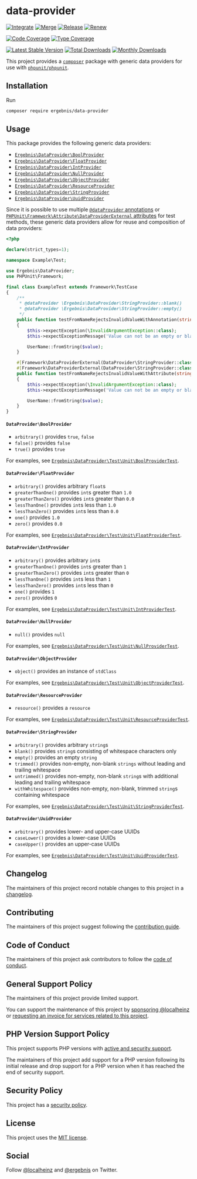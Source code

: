 # data-provider

[![Integrate](https://github.com/ergebnis/data-provider/workflows/Integrate/badge.svg)](https://github.com/ergebnis/data-provider/actions)
[![Merge](https://github.com/ergebnis/data-provider/workflows/Merge/badge.svg)](https://github.com/ergebnis/data-provider/actions)
[![Release](https://github.com/ergebnis/data-provider/workflows/Release/badge.svg)](https://github.com/ergebnis/data-provider/actions)
[![Renew](https://github.com/ergebnis/data-provider/workflows/Renew/badge.svg)](https://github.com/ergebnis/data-provider/actions)

[![Code Coverage](https://codecov.io/gh/ergebnis/data-provider/branch/main/graph/badge.svg)](https://codecov.io/gh/ergebnis/data-provider)
[![Type Coverage](https://shepherd.dev/github/ergebnis/data-provider/coverage.svg)](https://shepherd.dev/github/ergebnis/data-provider)

[![Latest Stable Version](https://poser.pugx.org/ergebnis/data-provider/v/stable)](https://packagist.org/packages/ergebnis/data-provider)
[![Total Downloads](https://poser.pugx.org/ergebnis/data-provider/downloads)](https://packagist.org/packages/ergebnis/data-provider)
[![Monthly Downloads](http://poser.pugx.org/ergebnis/data-provider/d/monthly)](https://packagist.org/packages/ergebnis/data-provider)

This project provides a [`composer`](https://getcomposer.org) package with generic data providers for use with [`phpunit/phpunit`](https://github.com/sebastianbergmann/phpunit).

## Installation

Run

```sh
composer require ergebnis/data-provider
```

## Usage

This package provides the following generic data providers:

- [`Ergebnis\DataProvider\BoolProvider`](https://github.com/ergebnis/data-provider#dataproviderboolprovider)
- [`Ergebnis\DataProvider\FloatProvider`](https://github.com/ergebnis/data-provider#dataproviderfloatprovider)
- [`Ergebnis\DataProvider\IntProvider`](https://github.com/ergebnis/data-provider#dataproviderintprovider)
- [`Ergebnis\DataProvider\NullProvider`](https://github.com/ergebnis/data-provider#dataprovidernullprovider)
- [`Ergebnis\DataProvider\ObjectProvider`](https://github.com/ergebnis/data-provider#dataproviderobjectprovider)
- [`Ergebnis\DataProvider\ResourceProvider`](https://github.com/ergebnis/data-provider#dataproviderresourceprovider)
- [`Ergebnis\DataProvider\StringProvider`](https://github.com/ergebnis/data-provider#dataproviderstringprovider)
- [`Ergebnis\DataProvider\UuidProvider`](https://github.com/ergebnis/data-provider#dataprovideruuidprovider)

Since it is possible to use multiple [`@dataProvider` annotations](https://docs.phpunit.de/en/10.4/annotations.html#dataprovider) or [`PHPUnit\Framework\Attribute\DataProviderExternal` attributes](https://docs.phpunit.de/en/10.4/attributes.html#dataproviderexternal) for test methods, these generic data providers allow for reuse and composition of data providers:

```php
<?php

declare(strict_types=1);

namespace Example\Test;

use Ergebnis\DataProvider;
use PHPUnit\Framework;

final class ExampleTest extends Framework\TestCase
{
    /**
     * @dataProvider \Ergebnis\DataProvider\StringProvider::blank()
     * @dataProvider \Ergebnis\DataProvider\StringProvider::empty()
     */
    public function testFromNameRejectsInvalidValueWithAnnotation(string $value): void
    {
        $this->expectException(\InvalidArgumentException::class);
        $this->expectExceptionMessage('Value can not be an empty or blank string.');

        UserName::fromString($value);
    }

    #[Framework\DataProviderExternal(DataProvider\StringProvider::class, 'blank')]
    #[Framework\DataProviderExternal(DataProvider\StringProvider::class, 'empty')]
    public function testFromNameRejectsInvalidValueWithAttribute(string $value): void
    {
        $this->expectException(\InvalidArgumentException::class);
        $this->expectExceptionMessage('Value can not be an empty or blank string.');

        UserName::fromString($value);
    }
}
```

#### `DataProvider\BoolProvider`

- `arbitrary()` provides `true`, `false`
- `false()` provides `false`
- `true()` provides `true`

For examples, see [`Ergebnis\DataProvider\Test\Unit\BoolProviderTest`](test/Unit/BoolProviderTest.php).

#### `DataProvider\FloatProvider`

- `arbitrary()` provides arbitrary `float`s
- `greaterThanOne()` provides `int`s greater than `1.0`
- `greaterThanZero()` provides `int`s greater than `0.0`
- `lessThanOne()` provides `int`s less than `1.0`
- `lessThanZero()` provides `int`s less than `0.0`
- `one()` provides `1.0`
- `zero()` provides `0.0`

For examples, see [`Ergebnis\DataProvider\Test\Unit\FloatProviderTest`](test/Unit/FloatProviderTest.php).

#### `DataProvider\IntProvider`

- `arbitrary()` provides arbitrary `int`s
- `greaterThanOne()` provides `int`s greater than `1`
- `greaterThanZero()` provides `int`s greater than `0`
- `lessThanOne()` provides `int`s less than `1`
- `lessThanZero()` provides `int`s less than `0`
- `one()` provides `1`
- `zero()` provides `0`

For examples, see [`Ergebnis\DataProvider\Test\Unit\IntProviderTest`](test/Unit/IntProviderTest.php).

#### `DataProvider\NullProvider`

- `null()` provides `null`

For examples, see [`Ergebnis\DataProvider\Test\Unit\NullProviderTest`](test/Unit/NullProviderTest.php).

#### `DataProvider\ObjectProvider`

- `object()` provides an instance of `stdClass`

For examples, see [`Ergebnis\DataProvider\Test\Unit\ObjectProviderTest`](test/Unit/ObjectProviderTest.php).

#### `DataProvider\ResourceProvider`

- `resource()` provides a `resource`

For examples, see [`Ergebnis\DataProvider\Test\Unit\ResourceProviderTest`](test/Unit/ResourceProviderTest.php).

#### `DataProvider\StringProvider`

- `arbitrary()` provides arbitrary `string`s
- `blank()` provides `string`s consisting of whitespace characters only
- `empty()` provides an empty `string`
- `trimmed()` provides non-empty, non-blank `strings` without leading and trailing whitespace
- `untrimmed()` provides non-empty, non-blank `string`s with additional leading and trailing whitespace
- `withWhitespace()` provides non-empty, non-blank, trimmed `string`s containing whitespace

For examples, see [`Ergebnis\DataProvider\Test\Unit\StringProviderTest`](test/Unit/StringProviderTest.php).

#### `DataProvider\UuidProvider`

- `arbitrary()` provides lower- and upper-case UUIDs
- `caseLower()` provides a lower-case UUIDs
- `caseUpper()` provides an upper-case UUIDs

For examples, see [`Ergebnis\DataProvider\Test\Unit\UuidProviderTest`](test/Unit/UuidProviderTest.php).

## Changelog

The maintainers of this project record notable changes to this project in a [changelog](CHANGELOG.md).

## Contributing

The maintainers of this project suggest following the [contribution guide](.github/CONTRIBUTING.md).

## Code of Conduct

The maintainers of this project ask contributors to follow the [code of conduct](https://github.com/ergebnis/.github/blob/main/CODE_OF_CONDUCT.md).

## General Support Policy

The maintainers of this project provide limited support.

You can support the maintenance of this project by [sponsoring @localheinz](https://github.com/sponsors/localheinz) or [requesting an invoice for services related to this project](mailto:am@localheinz.com?subject=ergebnis/data-provider:%20Requesting%20invoice%20for%20services).

## PHP Version Support Policy

This project supports PHP versions with [active and security support](https://www.php.net/supported-versions.php).

The maintainers of this project add support for a PHP version following its initial release and drop support for a PHP version when it has reached the end of security support.

## Security Policy

This project has a [security policy](.github/SECURITY.md).

## License

This project uses the [MIT license](LICENSE.md).

## Social

Follow [@localheinz](https://twitter.com/intent/follow?screen_name=localheinz) and [@ergebnis](https://twitter.com/intent/follow?screen_name=ergebnis) on Twitter.
